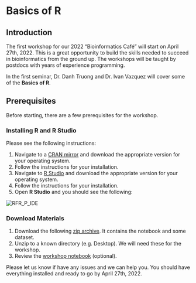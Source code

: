 # Basics of R

## Introduction

The first workshop for our 2022 “Bioinformatics Café” will start on April 27th, 2022. This is a great opportunity to build the skills needed to succeed in bioinformatics from the ground up. The workshops will be taught by postdocs with years of experience programming.
 
In the first seminar, Dr. Danh Truong and Dr. Ivan Vazquez will cover some of the __Basics of R__.

## Prerequisites

Before starting, there are a few prerequisites for the workshop.

### Installing R and R Studio

Please see the following instructions:

1. Navigate to a [CRAN mirror](https://cran.microsoft.com) and download the appropriate version for your operating system.
2. Follow the instructions for your installation.
3. Navigate to [R Studio](https://www.rstudio.com/products/rstudio/download/) and download the appropriate version for your operating system.
4. Follow the instructions for your installation.
5. Open __R Studio__ and you should see the following:

![RFR_P_IDE](https://user-images.githubusercontent.com/10384679/162622954-8daa5816-f81f-4db6-b1ff-d02ff48bb833.png)

### Download Materials

1. Download the following [zip archive](https://github.com/ivanvazquezphd/bc_code/raw/main/Workshop_1/Basics-of-R.zip). It contains the notebook and some dataset. 
2. Unzip to a known directory (e.g. Desktop). We will need these for the workshop.
3. Review the [workshop notebook](https://github.com/ivanvazquezphd/bc_code/blob/main/Workshop_1/Basics-of-R.md) (optional).

Please let us know if have any issues and we can help you. You should have everything installed and ready to go by April 27th, 2022. 
